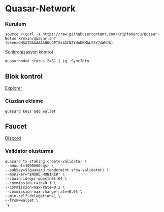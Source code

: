# Quasar-Network


### Kurulum

```
source <(curl -s https://raw.githubusercontent.com/KriptoKurdu/Quasar-Network/main/quasar.sh?token=GHSAT0AAAAAAB6LGPTX54GCNZYHADKMALSSY74WHUA)
```



Senkronizasyon kontrol
```
quasarnoded status 2>&1 | jq .SyncInfo
```
## Blok kontrol

[Explorer](https://testnet.ping.pub/quasar)


### Cüzdan ekleme

```
quasard keys add wallet
```
## Faucet

[Discord](https://discord.gg/quasarfi)

### Validator olusturma
```
quasard tx staking create-validator \
--amount=1000000uqsr \
--pubkey=$(quasard tendermint show-validator) \
--moniker="$NODE_MONIKER" \
--chain-id=qsr-questnet-04 \
--commission-rate=0.1 \
--commission-max-rate=0.2 \
--commission-max-change-rate=0.05 \
--min-self-delegation=1 \
--from=wallet \
-y
  ```
    
    
    
    



